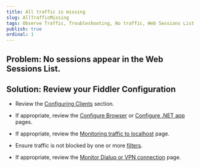 ```yaml
---
title: All traffic is missing
slug: AllTrafficMissing
tags: Observe Traffic, Troubleshooting, No traffic, Web Sessions List
publish: true
ordinal: 1
---
```


Problem: No sessions appear in the Web Sessions List.
-----------------------------------------------------

Solution: Review your Fiddler Configuration
-------------------------------------------

+ Review the [Configuring Clients][1] section.

+ If appropriate, review the [Configure Browser][2] or [Configure .NET app][3] pages.
 
+ If appropriate, review the [Monitoring traffic to localhost][5] page.

+ Ensure traffic is not blocked by one or more [filters][6].

+ If appropriate, review the [Monitor Dialup or VPN connection][4] page.

[1]: ../../Configure-Fiddler/Tasks/Configure-Fiddler
[2]: ../../Configure-Fiddler/Tasks/ConfigureBrowsers
[3]: ../../Configure-Fiddler/Tasks/ConfigureDotNETApp
[4]: ../../Configure-Fiddler/Tasks/MonitorDialupAndVPN
[5]: ../../Configure-Fiddler/Tasks/MonitorLocalTraffic
[6]: ../../KnowledgeBase/Filters
